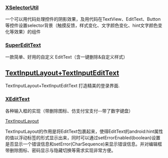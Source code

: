 ### [XSelectorUtil](https://github.com/liujinchao/XSelectorUtil)

一个可以用代码处理控件的阴影效果，及用代码在TextView、EditText、Button等控件设置selector背景（触摸反馈，样式变化、文字颜色变化、hint文字颜色变化等效果）的组件

### [SuperEditText](https://github.com/Carson-Ho/SuperEditText)

一款简单、好用的自定义 EditText（含一键删除&自定义样式）

## [TextInputLayout+TextInputEditText](https://blog.csdn.net/smile_Running/article/details/97260032)

TextInputLayout+TextInputEditText 打造精美的登录界面.

### [XEditText](https://github.com/hgncxzy/XEditText)

各种输入框的实现（带删除图标、仿支付宝支付--带了数字键盘） 

[TextInputLayout](https://github.com/hgncxzy/AndroidUI-Samples/tree/master/textinputlayout)

TextInputLayout的作用是将EditText包裹起来，使得EditText的android:hint属性的值以浮动标签的形式显示出来，同时可以通过setErrorEnabled(boolean)设置是否显示一个错误信息和setError(CharSequence)来显示错误信息。并对编辑框带删除图标、密码显示与隐藏切换等需求实现非常方便。

